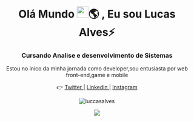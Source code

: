 <h1 align="center">Olá Mundo <img src="https://raw.githubusercontent.com/kaueMarques/kaueMarques/master/hi.gif" width="30px">🌎 , Eu sou Lucas Alves⚡</h1>
<h3 align="center">Cursando Analise e desenvolvimento de Sistemas</h3>

<p align="center"> Estou no iníco da minha jornada como developer,sou entusiasta por web front-end,game e mobile</p>  
<p align="center">👉
  <a href="https://twitter.com/oh_dasilva">Twitter |</a> 
  <a href="https://www.linkedin.com/in/alveslucano/">Linkedin |</a> 
  <a href="https://www.instagram.com/im_lucasdasilva/">Instagram</a>
</p>
<p align="center">
  <img src="https://github-readme-stats.vercel.app/api?username=luccasalves&show_icons=true&theme=dracula" alt="luccasalves"/> 
</p> 
<p align="center"><img src="https://github-readme-stats.vercel.app/api/top-langs/?username=luccasalves&&layout=compact&theme=dracula"(https://github.com/luccasalves/github-readme-stats)>
</p>
<p align="center">
  

